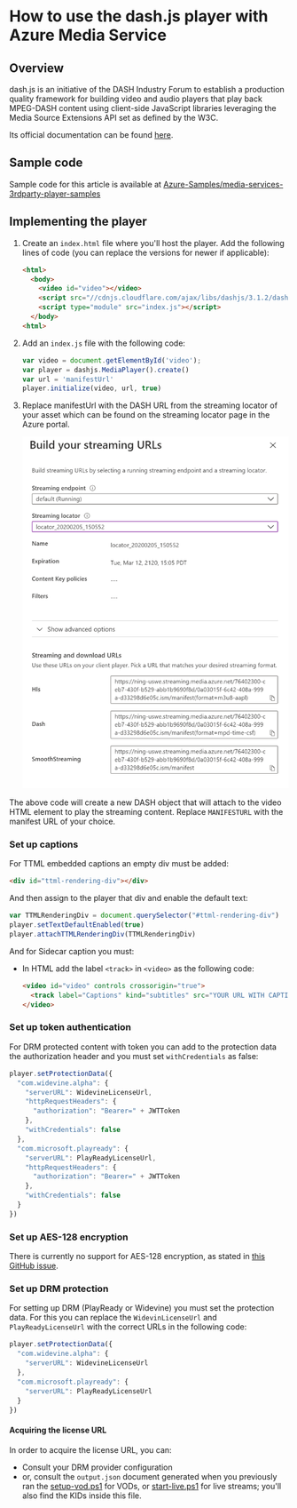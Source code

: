 
# How to use the dash.js player with Azure Media Service

## Overview

dash.js is an initiative of the DASH Industry Forum to establish a production quality framework for building video and audio players that play back MPEG-DASH content using client-side JavaScript libraries leveraging the Media Source Extensions API set as defined by the W3C.

Its official documentation can be found [here](https://github.com/Dash-Industry-Forum/dash.js/wiki).

## Sample code

Sample code for this article is available at [Azure-Samples/media-services-3rdparty-player-samples](https://github.com/Azure-Samples/media-services-3rdparty-player-samples)

## Implementing the player

1. Create an `index.html` file where you'll host the player. Add the following lines of code (you can replace the versions for newer if applicable):

    ```html
    <html>
      <body>
        <video id="video"></video>
        <script src="//cdnjs.cloudflare.com/ajax/libs/dashjs/3.1.2/dash.all.debug.js"></script>
        <script type="module" src="index.js"></script>
      </body>
    <html>
    ```

2. Add an `index.js` file with the following code:

    ```javascript
    var video = document.getElementById('video');
    var player = dashjs.MediaPlayer().create()
    var url = 'manifestUrl'
    player.initialize(video, url, true)
    ```

3. Replace manifestUrl with the DASH URL from the streaming locator of your asset which can be found on the streaming locator page in the Azure portal.

    ![Streaming URLs](../images/streaming-urls.png)

The above code will create a new DASH object that will attach to the video HTML element to play the streaming content. Replace `MANIFESTURL` with the manifest URL of your choice.

### Set up captions

For TTML embedded captions an empty div must be added:

```html
<div id="ttml-rendering-div"></div>
```

And then assign to the player that div and enable the default text:

```javascript
var TTMLRenderingDiv = document.querySelector("#ttml-rendering-div")
player.setTextDefaultEnabled(true)
player.attachTTMLRenderingDiv(TTMLRenderingDiv)
```

And for Sidecar caption you must:

- In HTML add the label `<track>` in `<video>` as the following code:

  ```html
  <video id="video" controls crossorigin="true">
    <track label="Captions" kind="subtitles" src="YOUR URL WITH CAPTIONS" srclang="ls" id="inputvtt" >
  </video>
  ```

### Set up token authentication

For DRM protected content with token you can add to the protection data the authorization header and you must set `withCredentials` as false:

```javascript
player.setProtectionData({
  "com.widevine.alpha": {
    "serverURL": WidevineLicenseUrl,
    "httpRequestHeaders": {
      "authorization": "Bearer=" + JWTToken
    },
    "withCredentials": false
  },
  "com.microsoft.playready": {
    "serverURL": PlayReadyLicenseUrl,
    "httpRequestHeaders": {
      "authorization": "Bearer=" + JWTToken
    },
    "withCredentials": false
  }
})
```

### Set up AES-128 encryption

There is currently no support for AES-128 encryption, as stated in [this GitHub issue](https://github.com/Dash-Industry-Forum/dash.js/issues/1993).

### Set up DRM protection

For setting up DRM (PlayReady or Widevine) you must set the protection data.
For this you can replace the `WidevinLicenseUrl` and `PlayReadyLicenseUrl` with the correct URLs in the following code:

```javascript
player.setProtectionData({
  "com.widevine.alpha": {
    "serverURL": WidevineLicenseUrl
  },
  "com.microsoft.playready": {
    "serverURL": PlayReadyLicenseUrl
  }
})
```

#### Acquiring the license URL

In order to acquire the license URL, you can:

- Consult your DRM provider configuration
- or, consult the `output.json` document generated when you previously ran the [setup-vod.ps1](../../setup#setup-vodps1) for VODs, or [start-live.ps1](../../setup#start-liveps1) for live streams; you'll also find the KIDs inside this file.
